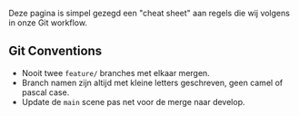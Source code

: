 Deze pagina is simpel gezegd een "cheat sheet" aan regels die wij volgens in onze Git workflow.

## Git Conventions
* Nooit twee `feature/` branches met elkaar mergen.
* Branch namen zijn altijd met kleine letters geschreven, geen camel of pascal case.
* Update de `main` scene pas net voor de merge naar develop.

